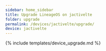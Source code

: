 ```yaml
---
sidebar: home_sidebar
title: Upgrade LineageOS on jactivelte
folder: upgrade
permalink: /devices/jactivelte/upgrade/
device: jactivelte
---
```

{% include templates/device_upgrade.md %}
